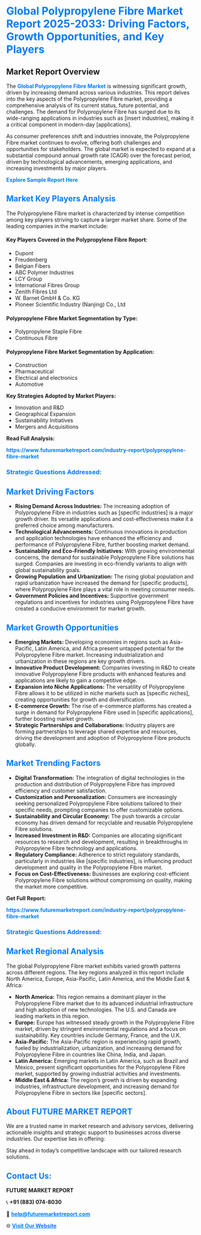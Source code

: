 <h1 style="color: #007BFF;">Global Polypropylene Fibre Market Report 2025-2033: Driving Factors, Growth Opportunities, and Key Players</h1>

<section id="overview">
<h2>Market Report Overview</h2>
<p>The <a href="https://www.futuremarketreport.com/industry-report/polypropylene-fibre-market" style="color: #007BFF; text-decoration: none;"><strong>Global Polypropylene Fibre Market</strong></a> is witnessing significant growth, driven by increasing demand across various industries. This report delves into the key aspects of the Polypropylene Fibre market, providing a comprehensive analysis of its current status, future potential, and challenges. The demand for Polypropylene Fibre has surged due to its wide-ranging applications in industries such as [insert industries], making it a critical component in modern-day [applications].</p>
<p>As consumer preferences shift and industries innovate, the Polypropylene Fibre market continues to evolve, offering both challenges and opportunities for stakeholders. The global market is expected to expand at a substantial compound annual growth rate (CAGR) over the forecast period, driven by technological advancements, emerging applications, and increasing investments by major players.</p>
</section>

<section id="overview">
<p><a href="https://www.futuremarketreport.com/request-sample/reportId=103037" style="color: #007BFF; text-decoration: none;"><strong>Explore Sample Report Here</strong></a></p>
</section>

<section id="key-players">
<h2 style="color: #007BFF;">Market Key Players Analysis</h2>
<p>The Polypropylene Fibre market is characterized by intense competition among key players striving to capture a larger market share. Some of the leading companies in the market include:</p>
<h4>Key Players Covered in the Polypropylene Fibre Report:</h4>
<ul><li>Dupont</li><li>Freudenberg</li><li>Belgian Fibers</li><li>ABC Polymer Industries</li><li>LCY Group</li><li>International Fibres Group</li><li>Zenith Fibres Ltd</li><li>W. Barnet GmbH &amp; Co. KG</li><li>Pioneer Scientific Industry (Nanjing) Co., Ltd</li></ul>
<h4>Polypropylene Fibre Market Segmentation by Type:</h4>
<ul><li>Polypropylene Staple Fibre</li><li>Continuous Fibre</li></ul>

<h4>Polypropylene Fibre Market Segmentation by Application:</h4>
<ul><li>Construction</li><li>Pharmaceutical</li><li>Electrical and electronics</li><li>Automotive</li></ul>
<p><strong>Key Strategies Adopted by Market Players:</strong></p>
<ul>
<li>Innovation and R&D</li>
<li>Geographical Expansion</li>
<li>Sustainability Initiatives</li>
<li>Mergers and Acquisitions</li>
</ul>
</section>

<section>
<p><strong>Read Full Analysis: </strong></p><a href="https://www.futuremarketreport.com/industry-report/polypropylene-fibre-market" style="color: #007BFF; text-decoration: none;"><strong>https://www.futuremarketreport.com/industry-report/polypropylene-fibre-market</strong></a>
<h3 style="color: #007BFF;">Strategic Questions Addressed:</h3>
</section>

<section id="driving-factors">
<h2 style="color: #007BFF;">Market Driving Factors</h2>
<ul>
<li><strong>Rising Demand Across Industries:</strong> The increasing adoption of Polypropylene Fibre in industries such as [specific industries] is a major growth driver. Its versatile applications and cost-effectiveness make it a preferred choice among manufacturers.</li>
<li><strong>Technological Advancements:</strong> Continuous innovations in production and application technologies have enhanced the efficiency and performance of Polypropylene Fibre, further boosting market demand.</li>
<li><strong>Sustainability and Eco-Friendly Initiatives:</strong> With growing environmental concerns, the demand for sustainable Polypropylene Fibre solutions has surged. Companies are investing in eco-friendly variants to align with global sustainability goals.</li>
<li><strong>Growing Population and Urbanization:</strong> The rising global population and rapid urbanization have increased the demand for [specific products], where Polypropylene Fibre plays a vital role in meeting consumer needs.</li>
<li><strong>Government Policies and Incentives:</strong> Supportive government regulations and incentives for industries using Polypropylene Fibre have created a conducive environment for market growth.</li>
</ul>
</section>

<section id="growth-opportunities">
<h2 style="color: #007BFF;">Market Growth Opportunities</h2>
<ul>
<li><strong>Emerging Markets:</strong> Developing economies in regions such as Asia-Pacific, Latin America, and Africa present untapped potential for the Polypropylene Fibre market. Increasing industrialization and urbanization in these regions are key growth drivers.</li>
<li><strong>Innovative Product Development:</strong> Companies investing in R&D to create innovative Polypropylene Fibre products with enhanced features and applications are likely to gain a competitive edge.</li>
<li><strong>Expansion into Niche Applications:</strong> The versatility of Polypropylene Fibre allows it to be utilized in niche markets such as [specific niches], creating opportunities for growth and diversification.</li>
<li><strong>E-commerce Growth:</strong> The rise of e-commerce platforms has created a surge in demand for Polypropylene Fibre used in [specific applications], further boosting market growth.</li>
<li><strong>Strategic Partnerships and Collaborations:</strong> Industry players are forming partnerships to leverage shared expertise and resources, driving the development and adoption of Polypropylene Fibre products globally.</li>
</ul>
</section>

<section id="trending-factors">
<h2 style="color: #007BFF;">Market Trending Factors</h2>
<ul>
<li><strong>Digital Transformation:</strong> The integration of digital technologies in the production and distribution of Polypropylene Fibre has improved efficiency and customer satisfaction.</li>
<li><strong>Customization and Personalization:</strong> Consumers are increasingly seeking personalized Polypropylene Fibre solutions tailored to their specific needs, prompting companies to offer customizable options.</li>
<li><strong>Sustainability and Circular Economy:</strong> The push towards a circular economy has driven demand for recyclable and reusable Polypropylene Fibre solutions.</li>
<li><strong>Increased Investment in R&D:</strong> Companies are allocating significant resources to research and development, resulting in breakthroughs in Polypropylene Fibre technology and applications.</li>
<li><strong>Regulatory Compliance:</strong> Adherence to strict regulatory standards, particularly in industries like [specific industries], is influencing product development and quality in the Polypropylene Fibre market.</li>
<li><strong>Focus on Cost-Effectiveness:</strong> Businesses are exploring cost-efficient Polypropylene Fibre solutions without compromising on quality, making the market more competitive.</li>
</ul>
</section>

<section>
<p><strong>Get Full Report: </strong></p><a href="https://www.futuremarketreport.com/industry-report/polypropylene-fibre-market" style="color: #007BFF; text-decoration: none;"><strong>https://www.futuremarketreport.com/industry-report/polypropylene-fibre-market</strong></a>
<h3 style="color: #007BFF;">Strategic Questions Addressed:</h3>
</section>


<section id="regional-analysis">
<h2 style="color: #007BFF;">Market Regional Analysis</h2>
<p>The global Polypropylene Fibre market exhibits varied growth patterns across different regions. The key regions analyzed in this report include North America, Europe, Asia-Pacific, Latin America, and the Middle East & Africa:</p>
<ul>
<li><strong>North America:</strong> This region remains a dominant player in the Polypropylene Fibre market due to its advanced industrial infrastructure and high adoption of new technologies. The U.S. and Canada are leading markets in this region.</li>
<li><strong>Europe:</strong> Europe has witnessed steady growth in the Polypropylene Fibre market, driven by stringent environmental regulations and a focus on sustainability. Key countries include Germany, France, and the U.K.</li>
<li><strong>Asia-Pacific:</strong> The Asia-Pacific region is experiencing rapid growth, fueled by industrialization, urbanization, and increasing demand for Polypropylene Fibre in countries like China, India, and Japan.</li>
<li><strong>Latin America:</strong> Emerging markets in Latin America, such as Brazil and Mexico, present significant opportunities for the Polypropylene Fibre market, supported by growing industrial activities and investments.</li>
<li><strong>Middle East & Africa:</strong> The region’s growth is driven by expanding industries, infrastructure development, and increasing demand for Polypropylene Fibre in sectors like [specific sectors].</li>
</ul>
</section>

<footer>
<h2 style="color: #007BFF;">About FUTURE MARKET REPORT</h2>
<p>We are a trusted name in market research and advisory services, delivering actionable insights and strategic support to businesses across diverse industries. Our expertise lies in offering:</p>

<p>Stay ahead in today’s competitive landscape with our tailored research solutions.</p>

<h2 style="color: #007BFF;">Contact Us:</h2>
<p><strong>FUTURE MARKET REPORT</strong></p>
<p>📞 <strong>+91 (883) 074-8030</strong></p>
<p>📧 <strong><a href="mailto:help@futuremarketreport.com" style="color: #007BFF;">help@futuremarketreport.com</a></strong></p>
<p>🌐 <strong><a href="https://www.futuremarketreport.com/" style="color: #007BFF;">Visit Our Website</a></strong></p>
</footer>